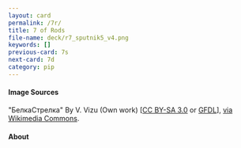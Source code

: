 ```yaml
---
layout: card
permalink: /7r/
title: 7 of Rods
file-name: deck/r7_sputnik5_v4.png
keywords: []
previous-card: 7s
next-card: 7d
category: pip
---
```


#### Image Sources
"БелкаСтрелка" By V. Vizu (Own work) [[CC BY-SA 3.0](https://creativecommons.org/licenses/by-sa/3.0) or [GFDL](http://www.gnu.org/copyleft/fdl.html)], [via Wikimedia Commons](https://commons.wikimedia.org/wiki/File:%D0%91%D0%B5%D0%BB%D0%BA%D0%B0%D0%A1%D1%82%D1%80%D0%B5%D0%BB%D0%BA%D0%B0_VizuIMG_3703.JPG).

#### About

